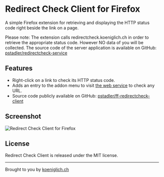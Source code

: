Redirect Check Client for Firefox
=================================

A simple Firefox extension for retrieving and displaying the HTTP status code right beside the link on a page.

Please note: The extension calls redirectcheck.koeniglich.ch in order to retrieve the appropriate status code. However NO data of you will be collected.
The source code of the server application is available on GitHub: [pstadler/redirectcheck-service](https://github.com/pstadler/redirectcheck-service "Redirect Check Service on GitHub")

Features
--------
* Right-click on a link to check its HTTP status code.
* Adds an entry to the addon menu to visit [the web service](http://redirectcheck.koeniglich.ch "Redirect Check Service") to check any URL.
* Source code publicly available on GitHub: [pstadler/ff-redirectcheck-client](https://github.com/pstadler/ff-redirectcheck-client "Redirect Check Client for Firefox on GitHub")

Screenshot
-------
![Redirect Check Client for Firefox](https://static-cdn.addons.mozilla.net/img/uploads/previews/full/59/59458.png?modified=1308581843 "Redirect Check Client for Firefox")

License
-------
Redirect Check Client is released under the MIT license.

*****
Brought to you by [koeniglich.ch](http://koeniglich.ch "Patrick is koeniglich")
